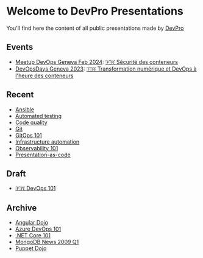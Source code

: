 # Welcome to DevPro Presentations

You'll find here the content of all public presentations made by [DevPro](https://devpro.fr)

## Events

* [Meetup DevOps Geneva Feb 2024](https://www.meetup.com/fr-FR/devops-geneve/events/298652964/): [🇫🇷 Sécurité des conteneurs](https://presentations.devpro.fr/meetup-secu-conteneur-202402/)
* [DevOpsDays Geneva 2023](https://devopsdays.org/events/2023-geneva/program/bertrand-thomas): [🇫🇷 Transformation numérique et DevOps à l'heure des conteneurs](https://public.devpro.fr/slides/devopsdays_geneva_2023_bertrand_thomas.pdf)

## Recent

* [Ansible](https://presentations.devpro.fr/ansible)
* [Automated testing](https://presentations.devpro.fr/automated-testing)
* [Code quality](https://presentations.devpro.fr/code-quality)
* [Git](https://presentations.devpro.fr/git)
* [GitOps 101](https://presentations.devpro.fr/gitops-101)
* [Infrastructure automation](https://presentations.devpro.fr/infrastructure-automation)
* [Observability 101](https://presentations.devpro.fr/observability-101)
* [Presentation-as-code](https://presentations.devpro.fr/presentation-as-code)

## Draft

* [🇫🇷 DevOps 101](https://presentations.devpro.fr/devops-101-fr)

## Archive

* [Angular Dojo](https://slides.com/devprofr/dojo-angular)
* [Azure DevOps 101](https://slides.com/devprofr/azure-devops-101)
* [.NET Core 101](https://slides.com/devprofr/net-core-101)
* [MongoDB News 2009 Q1](https://slides.com/devprofr/mongodb-news-2019-q1)
* [Puppet Dojo](https://slides.com/devprofr/dojo-puppet)
